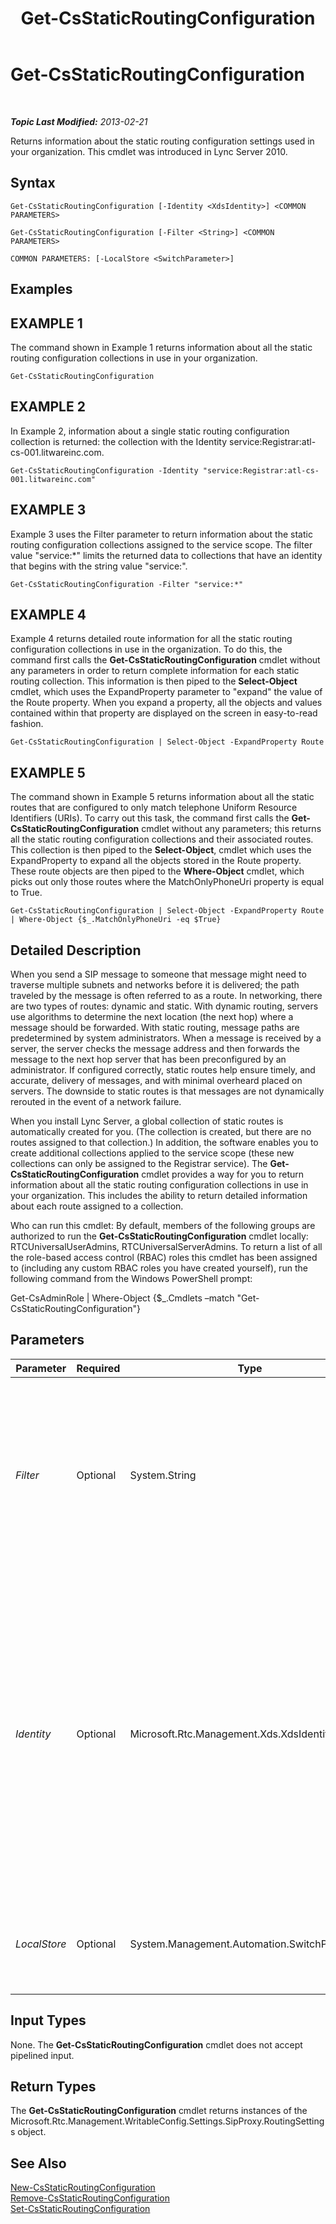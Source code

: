 ﻿---
title: Get-CsStaticRoutingConfiguration
TOCTitle: Get-CsStaticRoutingConfiguration
ms:assetid: 94f126b4-b714-42ba-b9b6-81269634875f
ms:mtpsurl: https://technet.microsoft.com/en-us/library/Gg398754(v=OCS.15)
ms:contentKeyID: 48184888
ms.date: 07/23/2014
mtps_version: v=OCS.15
---

<div data-xmlns="http://www.w3.org/1999/xhtml">

<div class="topic" data-xmlns="http://www.w3.org/1999/xhtml" data-msxsl="urn:schemas-microsoft-com:xslt" data-cs="http://msdn.microsoft.com/en-us/">

<div data-asp="http://msdn2.microsoft.com/asp">

# Get-CsStaticRoutingConfiguration

</div>

<div id="mainSection">

<div id="mainBody">

<span> </span>

_**Topic Last Modified:** 2013-02-21_

Returns information about the static routing configuration settings used in your organization. This cmdlet was introduced in Lync Server 2010.

<div>

## Syntax

    Get-CsStaticRoutingConfiguration [-Identity <XdsIdentity>] <COMMON PARAMETERS>

    Get-CsStaticRoutingConfiguration [-Filter <String>] <COMMON PARAMETERS>

    COMMON PARAMETERS: [-LocalStore <SwitchParameter>]

</div>

<div>

## Examples

<div>

## EXAMPLE 1

The command shown in Example 1 returns information about all the static routing configuration collections in use in your organization.

    Get-CsStaticRoutingConfiguration

</div>

<div>

## EXAMPLE 2

In Example 2, information about a single static routing configuration collection is returned: the collection with the Identity service:Registrar:atl-cs-001.litwareinc.com.

    Get-CsStaticRoutingConfiguration -Identity "service:Registrar:atl-cs-001.litwareinc.com"

</div>

<div>

## EXAMPLE 3

Example 3 uses the Filter parameter to return information about the static routing configuration collections assigned to the service scope. The filter value "service:\*" limits the returned data to collections that have an identity that begins with the string value "service:".

    Get-CsStaticRoutingConfiguration -Filter "service:*"

</div>

<div>

## EXAMPLE 4

Example 4 returns detailed route information for all the static routing configuration collections in use in the organization. To do this, the command first calls the **Get-CsStaticRoutingConfiguration** cmdlet without any parameters in order to return complete information for each static routing collection. This information is then piped to the **Select-Object** cmdlet, which uses the ExpandProperty parameter to "expand" the value of the Route property. When you expand a property, all the objects and values contained within that property are displayed on the screen in easy-to-read fashion.

    Get-CsStaticRoutingConfiguration | Select-Object -ExpandProperty Route

</div>

<div>

## EXAMPLE 5

The command shown in Example 5 returns information about all the static routes that are configured to only match telephone Uniform Resource Identifiers (URIs). To carry out this task, the command first calls the **Get-CsStaticRoutingConfiguration** cmdlet without any parameters; this returns all the static routing configuration collections and their associated routes. This collection is then piped to the **Select-Object**, cmdlet which uses the ExpandProperty to expand all the objects stored in the Route property. These route objects are then piped to the **Where-Object** cmdlet, which picks out only those routes where the MatchOnlyPhoneUri property is equal to True.

    Get-CsStaticRoutingConfiguration | Select-Object -ExpandProperty Route | Where-Object {$_.MatchOnlyPhoneUri -eq $True}

</div>

</div>

<div>

## Detailed Description

When you send a SIP message to someone that message might need to traverse multiple subnets and networks before it is delivered; the path traveled by the message is often referred to as a route. In networking, there are two types of routes: dynamic and static. With dynamic routing, servers use algorithms to determine the next location (the next hop) where a message should be forwarded. With static routing, message paths are predetermined by system administrators. When a message is received by a server, the server checks the message address and then forwards the message to the next hop server that has been preconfigured by an administrator. If configured correctly, static routes help ensure timely, and accurate, delivery of messages, and with minimal overheard placed on servers. The downside to static routes is that messages are not dynamically rerouted in the event of a network failure.

When you install Lync Server, a global collection of static routes is automatically created for you. (The collection is created, but there are no routes assigned to that collection.) In addition, the software enables you to create additional collections applied to the service scope (these new collections can only be assigned to the Registrar service). The **Get-CsStaticRoutingConfiguration** cmdlet provides a way for you to return information about all the static routing configuration collections in use in your organization. This includes the ability to return detailed information about each route assigned to a collection.

Who can run this cmdlet: By default, members of the following groups are authorized to run the **Get-CsStaticRoutingConfiguration** cmdlet locally: RTCUniversalUserAdmins, RTCUniversalServerAdmins. To return a list of all the role-based access control (RBAC) roles this cmdlet has been assigned to (including any custom RBAC roles you have created yourself), run the following command from the Windows PowerShell prompt:

Get-CsAdminRole | Where-Object {$\_.Cmdlets –match "Get-CsStaticRoutingConfiguration"}

</div>

<div>

## Parameters


<table>
<colgroup>
<col style="width: 25%" />
<col style="width: 25%" />
<col style="width: 25%" />
<col style="width: 25%" />
</colgroup>
<thead>
<tr class="header">
<th>Parameter</th>
<th>Required</th>
<th>Type</th>
<th>Description</th>
</tr>
</thead>
<tbody>
<tr class="odd">
<td><p><em>Filter</em></p></td>
<td><p>Optional</p></td>
<td><p>System.String</p></td>
<td><p>Enables you to use wildcards when specifying the static routing configuration collection (or collections) to be returned. For example, this syntax returns all the static routing collections configured at the service scope: -Filter &quot;service:*&quot;.</p>
<p>Note that you cannot use both the Identity and the Filter parameters in the same command.</p></td>
</tr>
<tr class="even">
<td><p><em>Identity</em></p></td>
<td><p>Optional</p></td>
<td><p>Microsoft.Rtc.Management.Xds.XdsIdentity</p></td>
<td><p>Unique identifier for the static routing configuration collection. To return information about the global collection, use this syntax: -Identity global. To retrieve information about a collection configured at the service scope, use syntax similar to this: -Identity &quot;service:Registrar:atl-cs-001.litwareinc.com&quot;. Note that you cannot use wildcards when specifying an Identity. If you need to use wildcards, use the Filter parameter instead.</p>
<p>If you do not include either the Identity or the Filter parameters then the <strong>Get-CsStaticRoutingConfiguration</strong> cmdlet returns information about all your static routing configuration collections.</p></td>
</tr>
<tr class="odd">
<td><p><em>LocalStore</em></p></td>
<td><p>Optional</p></td>
<td><p>System.Management.Automation.SwitchParameter</p></td>
<td><p>Retrieves the static routing configuration data from the local replica of the Central Management store rather than from the Central Management store itself.</p></td>
</tr>
</tbody>
</table>


</div>

<div>

## Input Types

None. The **Get-CsStaticRoutingConfiguration** cmdlet does not accept pipelined input.

</div>

<div>

## Return Types

The **Get-CsStaticRoutingConfiguration** cmdlet returns instances of the Microsoft.Rtc.Management.WritableConfig.Settings.SipProxy.RoutingSettings object.

</div>

<div>

## See Also


[New-CsStaticRoutingConfiguration](new-csstaticroutingconfiguration.md)  
[Remove-CsStaticRoutingConfiguration](remove-csstaticroutingconfiguration.md)  
[Set-CsStaticRoutingConfiguration](set-csstaticroutingconfiguration.md)  
  

</div>

</div>

<span> </span>

</div>

</div>

</div>

